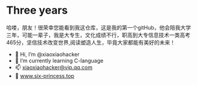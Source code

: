 # Three years
哈喽，朋友！很荣幸您能看到我这仓库，这是我的第一个gitHub，他会陪我大学三年，可能一辈子，我是大专生，文化成绩不行，职高到大专信息技术一类高考465分，坚信技术改变世界,阅读塑造人生，毕竟大家都能有美好的未来！
- 👋 Hi, I’m @xiaoxiaohacker
- 🌱 I’m currently learning C-language
- 📫 xiaoxiaohacker@vip.qq.com
- 📕 www.six-princess.top
